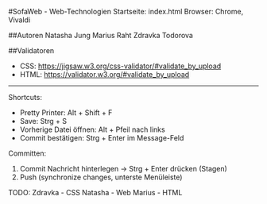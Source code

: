 #SofaWeb - Web-Technologien
Startseite: index.html
Browser: Chrome, Vivaldi

##Autoren
Natasha Jung
Marius Raht
Zdravka Todorova

##Validatoren
- CSS: https://jigsaw.w3.org/css-validator/#validate_by_upload
- HTML: https://validator.w3.org/#validate_by_upload

--------------------------------------------------------------

Shortcuts:
- Pretty Printer: Alt + Shift + F
- Save: Strg + S
- Vorherige Datei öffnen: Alt + Pfeil nach links
- Commit bestätigen: Strg + Enter im Message-Feld

Committen:
1. Commit Nachricht hinterlegen -> Strg + Enter drücken (Stagen)
2. Push (synchronize changes, unterste Menüleiste)

TODO:
Zdravka - CSS
Natasha -  Web
Marius - HTML
